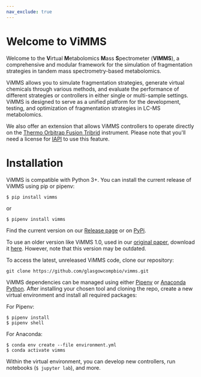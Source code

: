 ```yaml
---
nav_exclude: true
---
```

# Welcome to ViMMS

Welcome to the **V**irtual **M**etabolomics **M**ass **S**pectrometer (**VIMMS**), a comprehensive and modular framework for the simulation of fragmentation strategies in tandem mass spectrometry-based metabolomics. 

ViMMS allows you to simulate fragmentation strategies, generate virtual chemicals through various methods, and evaluate the performance of different strategies or controllers in either single or multi-sample settings. ViMMS is designed to serve as a unified platform for the development, testing, and optimization of fragmentation strategies in LC-MS metabolomics.

We also offer an extension that allows ViMMS controllers to operate directly on the [Thermo Orbitrap Fusion Tribrid](https://www.thermofisher.com/order/catalog/product/IQLAAEGAAPFADBMBCX) instrument. Please note that you'll need a license for [IAPI](https://github.com/thermofisherlsms/iapi) to use this feature.

# Installation

ViMMS is compatible with Python 3+. You can install the current release of ViMMS using pip or pipenv:

```
$ pip install vimms
```
or
```
$ pipenv install vimms
```

Find the current version on our [Release page](https://github.com/glasgowcompbio/vimms/releases) or on [PyPi](https://pypi.org/project/vimms/#history).

To use an older version like ViMMS 1.0, used in our [original paper](https://www.mdpi.com/2218-1989/9/10/219), download it [here](https://zenodo.org/badge/latestdoi/196360601). However, note that this version may be outdated.

To access the latest, unreleased ViMMS code, clone our repository:

```
git clone https://github.com/glasgowcompbio/vimms.git
```

ViMMS dependencies can be managed using either [Pipenv](https://pipenv.pypa.io/en/latest/) or [Anaconda Python](https://www.anaconda.com). After installing your chosen tool and cloning the repo, create a new virtual environment and install all required packages:

For Pipenv:
```
$ pipenv install
$ pipenv shell
```

For Anaconda:
```
$ conda env create --file environment.yml
$ conda activate vimms
```

Within the virtual environment, you can develop new controllers, run notebooks (`$ jupyter lab`), and more.